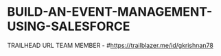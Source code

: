 # BUILD-AN-EVENT-MANAGEMENT-USING-SALESFORCE

TRAILHEAD URL
TEAM MEMBER - #https://trailblazer.me/id/gkrishnan78 
